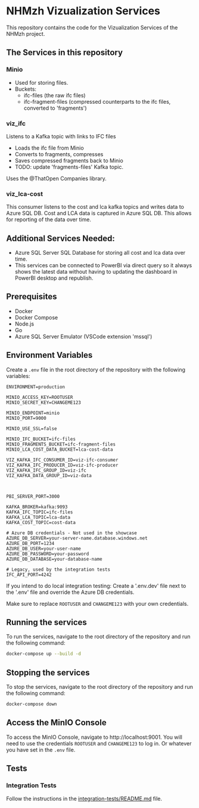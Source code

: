 # NHMzh Vizualization Services

This repository contains the code for the Vizualization Services of the NHMzh project.

## The Services in this repository

### Minio

- Used for storing files.
- Buckets:
  - ifc-files (the raw ifc files)
  - ifc-fragment-files (compressed counterparts to the ifc files, converted to 'fragments')

### viz_ifc

Listens to a Kafka topic with links to IFC files

- Loads the ifc file from Minio
- Converts to fragments, compresses
- Saves compressed fragments back to Minio
- TODO: update 'fragments-files' Kafka topic.

Uses the @ThatOpen Companies library.

### viz_lca-cost

This consumer listens to the cost and lca kafka topics and writes data to Azure SQL DB.
Cost and LCA data is captured in Azure SQL DB. This allows for reporting of the data over time.

## Additional Services Needed:

- Azure SQL Server SQL Database for storing all cost and lca data over time.
- This services can be connected to PowerBI via direct query so it always shows the latest data without having to updating the dashboard in PowerBI desktop and republish.

## Prerequisites

- Docker
- Docker Compose
- Node.js
- Go
- Azure SQL Server Emulator (VSCode extension 'mssql')

## Environment Variables

Create a `.env` file in the root directory of the repository with the following variables:

```
ENVIRONMENT=production

MINIO_ACCESS_KEY=ROOTUSER
MINIO_SECRET_KEY=CHANGEME123

MINIO_ENDPOINT=minio
MINIO_PORT=9000

MINIO_USE_SSL=false

MINIO_IFC_BUCKET=ifc-files
MINIO_FRAGMENTS_BUCKET=ifc-fragment-files
MINIO_LCA_COST_DATA_BUCKET=lca-cost-data

VIZ_KAFKA_IFC_CONSUMER_ID=viz-ifc-consumer
VIZ_KAFKA_IFC_PRODUCER_ID=viz-ifc-producer
VIZ_KAFKA_IFC_GROUP_ID=viz-ifc
VIZ_KAFKA_DATA_GROUP_ID=viz-data



PBI_SERVER_PORT=3000

KAFKA_BROKER=kafka:9093
KAFKA_IFC_TOPIC=ifc-files
KAFKA_LCA_TOPIC=lca-data
KAFKA_COST_TOPIC=cost-data

# Azure DB credentials - Not used in the showcase
AZURE_DB_SERVER=your-server-name.database.windows.net
AZURE_DB_PORT=1234
AZURE_DB_USER=your-user-name
AZURE_DB_PASSWORD=your-password
AZURE_DB_DATABASE=your-database-name

# Legacy, used by the integration tests
IFC_API_PORT=4242
```

If you intend to do local integration testing:
Create a '.env.dev' file next to the '.env' file and override the Azure DB credentials.

Make sure to replace `ROOTUSER` and `CHANGEME123` with your own credentials.

## Running the services

To run the services, navigate to the root directory of the repository and run the following command:

```bash
docker-compose up --build -d
```

## Stopping the services

To stop the services, navigate to the root directory of the repository and run the following command:

```bash
docker-compose down
```

## Access the MinIO Console

To access the MinIO Console, navigate to http://localhost:9001. You will need to use the credentials `ROOTUSER` and `CHANGEME123` to log in. Or whatever you have set in the `.env` file.

## Tests

### Integration Tests

Follow the instructions in the [integration-tests/README.md](integration-tests/README.md) file.
